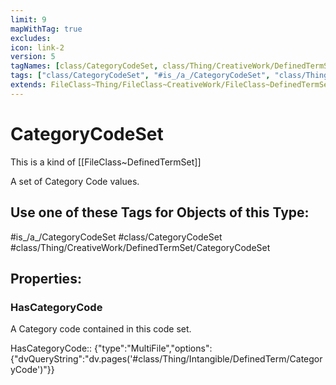 ```yaml
---
limit: 9
mapWithTag: true
excludes:
icon: link-2
version: 5
tagNames: [class/CategoryCodeSet, class/Thing/CreativeWork/DefinedTermSet/CategoryCodeSet, is_a_/CategoryCodeSet, schema-org/CategoryCodeSet]
tags: ["class/CategoryCodeSet", "#is_/a_/CategoryCodeSet", "class/Thing/CreativeWork/DefinedTermSet/CategoryCodeSet"]
extends: FileClass~Thing/FileClass~CreativeWork/FileClass~DefinedTermSet
---
```


# CategoryCodeSet
This is a kind of [[FileClass~DefinedTermSet]]

A set of Category Code values.


## Use one of these Tags for Objects of this Type:

#is_/a_/CategoryCodeSet
#class/CategoryCodeSet
#class/Thing/CreativeWork/DefinedTermSet/CategoryCodeSet

## Properties:

### HasCategoryCode
A Category code contained in this code set.

HasCategoryCode:: {"type":"MultiFile","options":{"dvQueryString":"dv.pages('#class/Thing/Intangible/DefinedTerm/CategoryCode')"}}


